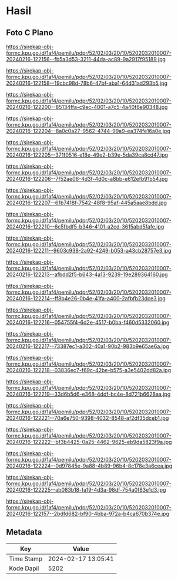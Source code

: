# Hasil

## Foto C Plano

https://sirekap-obj-formc.kpu.go.id/1af4/pemilu/pdpr/52/02/03/20/10/5202032010007-20240216-122156--fb5a3d53-3211-44da-ac89-9a2917f95189.jpg

https://sirekap-obj-formc.kpu.go.id/1af4/pemilu/pdpr/52/02/03/20/10/5202032010007-20240216-122158--19cbc98d-78b6-47bf-aba1-64d31ad293b5.jpg

https://sirekap-obj-formc.kpu.go.id/1af4/pemilu/pdpr/52/02/03/20/10/5202032010007-20240216-122200--85134ffa-c9ec-4001-a7c5-4a40f6e90348.jpg

https://sirekap-obj-formc.kpu.go.id/1af4/pemilu/pdpr/52/02/03/20/10/5202032010007-20240216-122204--8a0c0a27-9562-4744-99a9-ea374fe16a0e.jpg

https://sirekap-obj-formc.kpu.go.id/1af4/pemilu/pdpr/52/02/03/20/10/5202032010007-20240216-122205--371f0516-e18e-49e2-b39e-5da39ca8cd47.jpg

https://sirekap-obj-formc.kpu.go.id/1af4/pemilu/pdpr/52/02/03/20/10/5202032010007-20240216-122206--7f52ae06-4d3f-4d0c-a8bb-e612efb91b54.jpg

https://sirekap-obj-formc.kpu.go.id/1af4/pemilu/pdpr/52/02/03/20/10/5202032010007-20240216-122207--61b7418f-7542-48f8-95af-445a5aae8bdd.jpg

https://sirekap-obj-formc.kpu.go.id/1af4/pemilu/pdpr/52/02/03/20/10/5202032010007-20240216-122210--6c5fbdf5-b346-4101-a2cd-3615abd5fafe.jpg

https://sirekap-obj-formc.kpu.go.id/1af4/pemilu/pdpr/52/02/03/20/10/5202032010007-20240216-122211--9603c938-2a92-4249-b053-a43cb28757e3.jpg

https://sirekap-obj-formc.kpu.go.id/1af4/pemilu/pdpr/52/02/03/20/10/5202032010007-20240216-122213--afbdd2f5-b643-4a13-9239-19e289364160.jpg

https://sirekap-obj-formc.kpu.go.id/1af4/pemilu/pdpr/52/02/03/20/10/5202032010007-20240216-122214--ff8b4e26-0b4e-41fa-a400-2afbfb23dce3.jpg

https://sirekap-obj-formc.kpu.go.id/1af4/pemilu/pdpr/52/02/03/20/10/5202032010007-20240216-122216--054755f4-6d2e-4517-b0ba-f460d5332060.jpg

https://sirekap-obj-formc.kpu.go.id/1af4/pemilu/pdpr/52/02/03/20/10/5202032010007-20240216-122217--73387ec1-a302-40a1-90b2-983b9e65ae6a.jpg

https://sirekap-obj-formc.kpu.go.id/1af4/pemilu/pdpr/52/02/03/20/10/5202032010007-20240216-122218--03836ec7-f69c-42be-b575-a3e5402dd82a.jpg

https://sirekap-obj-formc.kpu.go.id/1af4/pemilu/pdpr/52/02/03/20/10/5202032010007-20240216-122219--33d6b5d6-e368-4ddf-bc4e-8d721b6628aa.jpg

https://sirekap-obj-formc.kpu.go.id/1af4/pemilu/pdpr/52/02/03/20/10/5202032010007-20240216-122221--70a6e750-9398-4032-8548-af2df35dceb1.jpg

https://sirekap-obj-formc.kpu.go.id/1af4/pemilu/pdpr/52/02/03/20/10/5202032010007-20240216-122222--bf3b4425-0a25-4462-9625-eb9da5823f9a.jpg

https://sirekap-obj-formc.kpu.go.id/1af4/pemilu/pdpr/52/02/03/20/10/5202032010007-20240216-122224--0d97845e-9a88-4b89-96b4-8c178e3a6cea.jpg

https://sirekap-obj-formc.kpu.go.id/1af4/pemilu/pdpr/52/02/03/20/10/5202032010007-20240216-122225--ab083b18-fa19-4d3a-98df-754a0f83e1d3.jpg

https://sirekap-obj-formc.kpu.go.id/1af4/pemilu/pdpr/52/02/03/20/10/5202032010007-20240216-122157--2bdfd682-bf90-4bba-972a-b4ca670b374e.jpg


## Metadata

| Key        | Value               |
| ---------- | ------------------- |
| Time Stamp | 2024-02-17 13:05:41 |
| Kode Dapil | 5202                |



